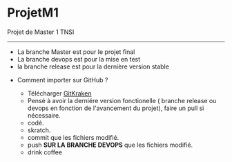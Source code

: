 # ProjetM1
Projet de Master 1 TNSI


---


 - La branche Master est pour le projet final
 - La branche devops est pour la mise en test
 - la branche release est pour la dernière version stable
 

* Comment importer sur GitHub ?

    - Télécharger [GitKraken](https://www.gitkraken.com/download)
    - Pensé à avoir la derniére version fonctionelle ( branche release ou devops en fonction de l'avancement du projet), faire un pull si nécessaire.
    - codé.
    - skratch.
    - commit que les fichiers modifié.
    - push <strong>SUR LA BRANCHE DEVOPS</strong> que les fichiers modifié.
    - drink coffee
    
    
